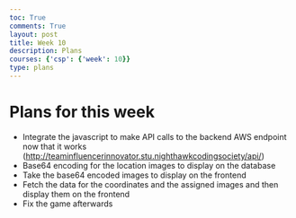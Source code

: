 ```yaml
---
toc: True
comments: True
layout: post
title: Week 10
description: Plans
courses: {'csp': {'week': 10}}
type: plans
---
```


# Plans for this week
- Integrate the javascript to make API calls to the backend AWS endpoint now that it works (http://teaminfluencerinnovator.stu.nighthawkcodingsociety/api/)
- Base64 encoding for the location images to display on the database
- Take the base64 encoded images to display on the frontend 
- Fetch the data for the coordinates and the assigned images and then display them on the frontend
- Fix the game afterwards
